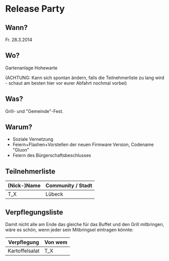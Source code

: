 # Release Party

## Wann?

Fr. 28.3.2014

## Wo?

Gartenanlage Hohewarte

(ACHTUNG: Kann sich spontan ändern, falls die Teilnehmerliste zu lang wird -
schaut am besten hier vor eurer Abfahrt nochmal vorbei)

## Was?

Grill- und "Gemeinde"-Fest.

## Warum?

* Soziale Vernetzung
* Feiern+Flashen+Vorstellen der neuen Firmware Version, Codename "Gluon"
* Feiern des Bürgerschaftsbeschlusses

## Teilnehmerliste

| (Nick-)Name | Community / Stadt |
|-------------|-------------------|
| T_X         | Lübeck            |

## Verpflegungsliste

Damit nicht alle am Ende das gleiche für das Buffet und den Grill mitbringen,
wäre es schön, wenn jeder sein Mitbringsel eintragen könnte:

| Verpflegung          | Von wem |
|----------------------|---------|
| Kartoffelsalat       | T_X     |

